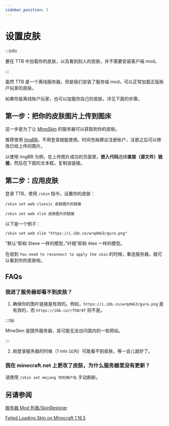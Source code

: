 ```yaml
---
sidebar_position: 3
---
```


# 设置皮肤

:::info

要在 TTB 中加载你的皮肤，以及看到别人的皮肤，并不需要安装客户端 mod。

:::

虽然 TTB 是一个离线服务器，但是我们安装了服务端 mod，可以正常加载正版账户玩家的皮肤。

如果你是离线账户玩家，也可以加载你自己的皮肤，详见下面的步骤。

## 第一步：把你的皮肤图片上传到图床

这一步是为了让 [MineSkin](https://mineskin.org/) 的服务器可以获取到你的皮肤。

推荐使用 [ImgBB](https://imgbb.com/)，不用登录就能使用。时间充裕建议注册账户，注册之后可以修改已经上传的图片。

以使用 ImgBB 为例，在上传图片成功的页面里，**嵌入代码**选择**直接（源文件）链接**，然后在下面的文本框，复制该链接。

## 第二步：应用皮肤

登录 TTB，使用 `/skin` 指令，设置你的皮肤：

```text title="适用于 经典/Steve 模型"
/skin set web classic 皮肤图片的链接
```

```text title="适用于 纤细/Alex 模型"
/skin set web slim 皮肤图片的链接
```

以下是一个例子：

```
/skin set web slim "https://i.ibb.co/wrqdmG3/gura.png"
```

”默认“即和 Steve 一样的模型，”纤细“即和 Alex 一样的模型。

在收到 `You need to reconnect to apply the skin` 的时候，重连服务器，就可以看到你的皮肤啦。

## FAQs

### 我进了服务器却看不到皮肤？

1. 确保你的图片链接是有效的。例如，`https://i.ibb.co/wrqdmG3/gura.png` 是有效的，而 `https://ibb.co/rfhQr8T` 则不是。

:::tip

MineSkin 是国外服务器，其可能无法访问国内的一些网站。

:::

2. 刚登录服务器的时候（1 min 以内）可能看不到皮肤，等一会儿就好了。

### 我在 minecraft.net 上更改了皮肤，为什么服务器里没有更新？

请使用 `/skin set mojang 你的用户名` 手动刷新。

## 另请参阅

[服务器 Mod 列表/SkinRestorer](/docs/mods/skinrestorer)

[Failed Loading Skin on Minecraft 1.16.5](https://github.com/Suiranoil/SkinRestorer/issues/37)